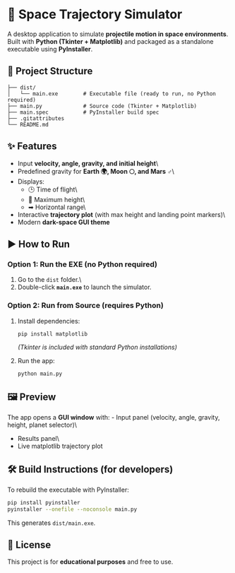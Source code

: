 # 🚀 Space Trajectory Simulator

A desktop application to simulate **projectile motion in space
environments**.\
Built with **Python (Tkinter + Matplotlib)** and packaged as a
standalone executable using **PyInstaller**.

## 📂 Project Structure

    ├── dist/
    │   └── main.exe        # Executable file (ready to run, no Python required)
    ├── main.py             # Source code (Tkinter + Matplotlib)
    ├── main.spec           # PyInstaller build spec
    ├── .gitattributes
    └── README.md

## ✨ Features

-   Input **velocity, angle, gravity, and initial height**\
-   Predefined gravity for **Earth 🌍, Moon 🌕, and Mars ♂️**\
-   Displays:
    -   🕒 Time of flight\
    -   🔼 Maximum height\
    -   ➡ Horizontal range\
-   Interactive **trajectory plot** (with max height and landing point
    markers)\
-   Modern **dark-space GUI theme**

## ▶️ How to Run

### Option 1: Run the EXE (no Python required)

1.  Go to the `dist` folder.\
2.  Double-click **`main.exe`** to launch the simulator.

### Option 2: Run from Source (requires Python)

1.  Install dependencies:

    ``` bash
    pip install matplotlib
    ```

    *(Tkinter is included with standard Python installations)*

2.  Run the app:

    ``` bash
    python main.py
    ```

## 🖼 Preview

The app opens a **GUI window** with: - Input panel (velocity, angle,
gravity, height, planet selector)\
- Results panel\
- Live matplotlib trajectory plot

## 🛠 Build Instructions (for developers)

To rebuild the executable with PyInstaller:

``` bash
pip install pyinstaller
pyinstaller --onefile --noconsole main.py
```

This generates `dist/main.exe`.

## 📜 License

This project is for **educational purposes** and free to use.

